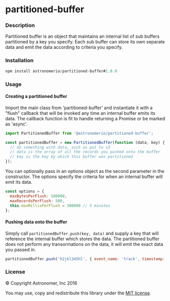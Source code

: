 # partitioned-buffer

### Description
Partitioned buffer is an object that maintains an internal list of sub buffers partitioned by a key you specify. Each sub buffer can store its own separate data and emit the data according to criteria you specify.

### Installation

```javascript
npm install astronomerio/partitioned-buffer#1.0.0
```

### Usage

#### Creating a partitioned buffer

Import the main class from 'partitioned-buffer' and instantiate it with a "flush" callback that will be invoked any time an internal buffer emits its data.
The callback function is fit to handle returning a Promise or be marked as 'async'.

```javascript
import PartitionedBuffer from '@astronomerio/partitioned-buffer';

const partitionedBuffer = new PartitionedBuffer(function (data, key) {
  // do something with data, such as put to s3
  // data is the array of all the records you pushed onto the buffer
  // key is the key by which this buffer was partitioned
});
```

You can optionally pass in an options object as the second parameter in the constructor. The options specify the criteria for when an internal buffer will emit its data.

```javascript
const options = {
  maxBytesPerFlush: 500000,
  maxRecordsPerFlush: 500,
  this.maxMillisPerFlush = 300000 // 5 minutes
};
```

#### Pushing data onto the buffer

Simply call ```partitionedBuffer.push(key, data)``` and supply a key that will reference the internal buffer which stores the data. The partitioned buffer does not perform any transormations on the data, it will emit the exact data you passed in.

```javascript
partitionedBuffer.push('h2jkl345hl', { event_name: 'track', timestamp: '09/22/2016' });
```

### License

&copy; Copyright Astronomer, Inc 2016

You may use, copy and redistribute this library under the [MIT license](http://www.opensource.org/licenses/MIT).
